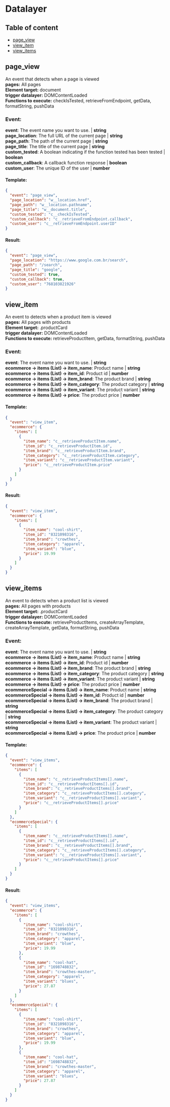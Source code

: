 # Datalayer  
## Table of content  
- [page_view](#page_view)  
- [view_item](#view_item)  
- [view_items](#view_items)  
## page_view  
An event that detects when a page is viewed  
**pages:** All pages  
**Element target:** document  
**trigger datalayer:** DOMContentLoaded  
**Functions to execute:**  checkIsTested, retrieveFromEndpoint, getData, formatString, pushData   
### Event:  
**event**: The event name you want to use. | **string**  
**page_location**: The full URL of the current page | **string**  
**page_path**: The path of the current page | **string**  
**page_title**: The title of the current page | **string**  
**custom_tested**: A boolean indicating if the function tested has been tested | **boolean**  
**custom_callback**: A callback function response | **boolean**  
**custom_user**: The unique ID of the user | **number**  
#### Template:  
```json   
{
  "event": "page_view",
  "page_location": "w__location.href",
  "page_path": "w__location.pathname",
  "page_title": "w__document.title",
  "custom_tested": "c__checkIsTested",
  "custom_callback": "c__retrieveFromEndpoint.callback",
  "custom_user": "c__retrieveFromEndpoint.userID"
}  
```  
#### Result:  
```json   
{
  "event": "page_view",
  "page_location": "https://www.google.com.br/search",
  "page_path": "/search",
  "page_title": "google",
  "custom_tested": true,
  "custom_callback": true,
  "custom_user": "768103821926"
}  
```  
## view_item  
An event to detects when a product item is viewed  
**pages:** All pages with products  
**Element target:** .productCard  
**trigger datalayer:** DOMContentLoaded  
**Functions to execute:**  retrieveProductItem, getData, formatString, pushData   
### Event:  
**event**: The event name you want to use. | **string**  
**ecommerce -> items (List) -> item_name**: Product name | **string**  
**ecommerce -> items (List) -> item_id**: Product id | **number**  
**ecommerce -> items (List) -> item_brand**: The product brand | **string**  
**ecommerce -> items (List) -> item_category**: The product category | **string**  
**ecommerce -> items (List) -> item_variant**: The product variant | **string**  
**ecommerce -> items (List) -> price**: The product price | **number**  
#### Template:  
```json   
{
  "event": "view_item",
  "ecommerce": {
    "items": [
      {
        "item_name": "c__retrieveProductItem.name",
        "item_id": "c__retrieveProductItem.id",
        "item_brand": "c__retrieveProductItem.brand",
        "item_category": "c__retrieveProductItem.category",
        "item_variant": "c__retrieveProductItem.variant",
        "price": "c__retrieveProductItem.price"
      }
    ]
  }
}  
```  
#### Result:  
```json   
{
  "event": "view_item",
  "ecommerce": {
    "items": [
      {
        "item_name": "cool-shirt",
        "item_id": "8321098316",
        "item_brand": "crowthes",
        "item_category": "apparel",
        "item_variant": "blue",
        "price": 19.99
      }
    ]
  }
}  
```  
## view_items  
An event to detects when a product list is viewed  
**pages:** All pages with products  
**Element target:** .productCard  
**trigger datalayer:** DOMContentLoaded  
**Functions to execute:**  retrieveProductItems, createArrayTemplate, createArrayTemplate, getData, formatString, pushData   
### Event:  
**event**: The event name you want to use. | **string**  
**ecommerce -> items (List) -> item_name**: Product name | **string**  
**ecommerce -> items (List) -> item_id**: Product id | **number**  
**ecommerce -> items (List) -> item_brand**: The product brand | **string**  
**ecommerce -> items (List) -> item_category**: The product category | **string**  
**ecommerce -> items (List) -> item_variant**: The product variant | **string**  
**ecommerce -> items (List) -> price**: The product price | **number**  
**ecommerceSpecial -> items (List) -> item_name**: Product name | **string**  
**ecommerceSpecial -> items (List) -> item_id**: Product id | **number**  
**ecommerceSpecial -> items (List) -> item_brand**: The product brand | **string**  
**ecommerceSpecial -> items (List) -> item_category**: The product category | **string**  
**ecommerceSpecial -> items (List) -> item_variant**: The product variant | **string**  
**ecommerceSpecial -> items (List) -> price**: The product price | **number**  
#### Template:  
```json   
{
  "event": "view_items",
  "ecommerce": {
    "items": [
      {
        "item_name": "c__retrieveProductItems[].name",
        "item_id": "c__retrieveProductItems[].id",
        "item_brand": "c__retrieveProductItems[].brand",
        "item_category": "c__retrieveProductItems[].category",
        "item_variant": "c__retrieveProductItems[].variant",
        "price": "c__retrieveProductItems[].price"
      }
    ]
  },
  "ecommerceSpecial": {
    "items": [
      {
        "item_name": "c__retrieveProductItems[].name",
        "item_id": "c__retrieveProductItems[].id",
        "item_brand": "c__retrieveProductItems[].brand",
        "item_category": "c__retrieveProductItems[].category",
        "item_variant": "c__retrieveProductItems[].variant",
        "price": "c__retrieveProductItems[].price"
      }
    ]
  }
}  
```  
#### Result:  
```json   
{
  "event": "view_items",
  "ecommerce": {
    "items": [
      {
        "item_name": "cool-shirt",
        "item_id": "8321098316",
        "item_brand": "crowthes",
        "item_category": "apparel",
        "item_variant": "blue",
        "price": 19.99
      },
      {
        "item_name": "cool-hat",
        "item_id": "1698748832",
        "item_brand": "crowthes-master",
        "item_category": "apparel",
        "item_variant": "blues",
        "price": 27.87
      }
    ]
  },
  "ecommerceSpecial": {
    "items": [
      {
        "item_name": "cool-shirt",
        "item_id": "8321098316",
        "item_brand": "crowthes",
        "item_category": "apparel",
        "item_variant": "blue",
        "price": 19.99
      },
      {
        "item_name": "cool-hat",
        "item_id": "1698748832",
        "item_brand": "crowthes-master",
        "item_category": "apparel",
        "item_variant": "blues",
        "price": 27.87
      }
    ]
  }
}  
```  
